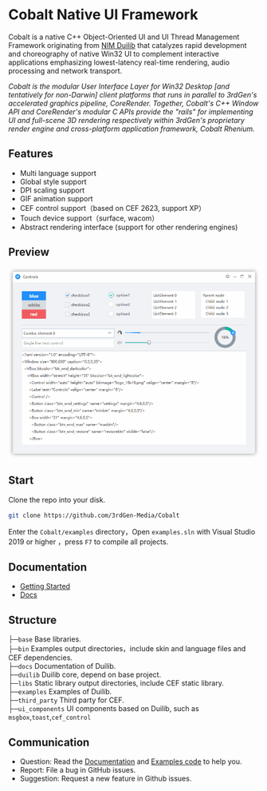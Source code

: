 # Cobalt Native UI Framework

Cobalt is a native C++ Object-Oriented UI and UI Thread Management Framework originating from [NIM Duilib](https://github.com/netease-im/NIM_Duilib_Framework) that catalyzes rapid development and choreography of native Win32 UI to complement interactive applications emphasizing lowest-latency real-time rendering, audio processing and network transport.  

*Cobalt is the modular User Interface Layer for Win32 Desktop [and tentatively for non-Darwin] client platforms that runs in parallel to 3rdGen's accelerated graphics pipeline, CoreRender. Together, Cobalt's C++ Window API and CoreRender's modular C APIs  provide the "rails" for implementing UI and full-scene 3D rendering respectively within 3rdGen's proprietary render engine and cross-platform application framework, Cobalt Rhenium.* 

## Features

 - Multi language support
 - Global style support
 - DPI scaling support
 - GIF animation support
 - CEF control support（based on CEF 2623, support XP）
 - Touch device support（surface, wacom）
 - Abstract rendering interface (support for other rendering engines)

## Preview

![preview](docs/PREVIEW.gif)

## Start

Clone the repo into your disk.

```bash
git clone https://github.com/3rdGen-Media/Cobalt
```

Enter the `Cobalt/examples` directory，Open `examples.sln` with Visual Studio 2019 or higher ，press `F7` to compile all projects.

## Documentation

 - [Getting Started](docs/GETTING-STARTED.md)
 - [Docs](docs/SUMMARY.md)
    
## Structure

├─`base` Base libraries.  
├─`bin` Examples output directories，include skin and language files and CEF dependencies.  
├─`docs` Documentation of Duilib.  
├─`duilib` Duilib core, depend on base project.  
├─`libs` Static library output directories, include CEF static library.  
├─`examples` Examples of Duilib.  
├─`third_party` Third party for CEF.  
├─`ui_components` UI components based on Duilib, such as `msgbox`,`toast`,`cef_control`  

## Communication

 - Question: Read the [Documentation](docs/SUMMARY.md) and [Examples code](examples/README.md) to help you.
 - Report: File a bug in GitHub issues.
 - Suggestion: Request a new feature in Github issues.
